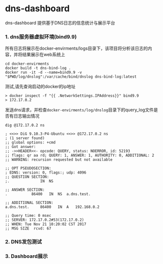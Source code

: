 # dns-dashboard
dns-dashboard 提供基于DNS日志的信息统计与展示平台


### 1. dns服务器虚拟环境(bind9.9)

所有日志将展示在docker-envirments/logs目录下，该项目将分析该日志的内容，并将结果展示在web系统上

```
cd docker-envirments
docker build -t dns-bind-log .
docker run -it -d --name=bind9.9 -v "$PWD/log/dnslog":/var/cache/bind/dnslog dns-bind-log:latest 
```

测试,请先查询启动的docker的ip地址
```
> docker inspect -f "{{ .NetworkSettings.IPAddress}}" bind9.9
> 172.17.0.2
```
发送dns请求，并检查`docker-envirments/log/dnslog`目录下的query_log文件是否有日志输出情况

```
dig @172.17.0.2 ns

; <<>> DiG 9.10.3-P4-Ubuntu <<>> @172.17.0.2 ns
; (1 server found)
;; global options: +cmd
;; Got answer:
;; ->>HEADER<<- opcode: QUERY, status: NOERROR, id: 52193
;; flags: qr aa rd; QUERY: 1, ANSWER: 1, AUTHORITY: 0, ADDITIONAL: 2
;; WARNING: recursion requested but not available

;; OPT PSEUDOSECTION:
; EDNS: version: 0, flags:; udp: 4096
;; QUESTION SECTION:
;.				IN	NS

;; ANSWER SECTION:
.			86400	IN	NS	a.dns.test.

;; ADDITIONAL SECTION:
a.dns.test.		86400	IN	A	192.168.0.2

;; Query time: 0 msec
;; SERVER: 172.17.0.2#53(172.17.0.2)
;; WHEN: Tue Nov 21 10:20:02 CST 2017
;; MSG SIZE  rcvd: 67

```


### 2. DNS发包测试


### 3. Dashboard展示